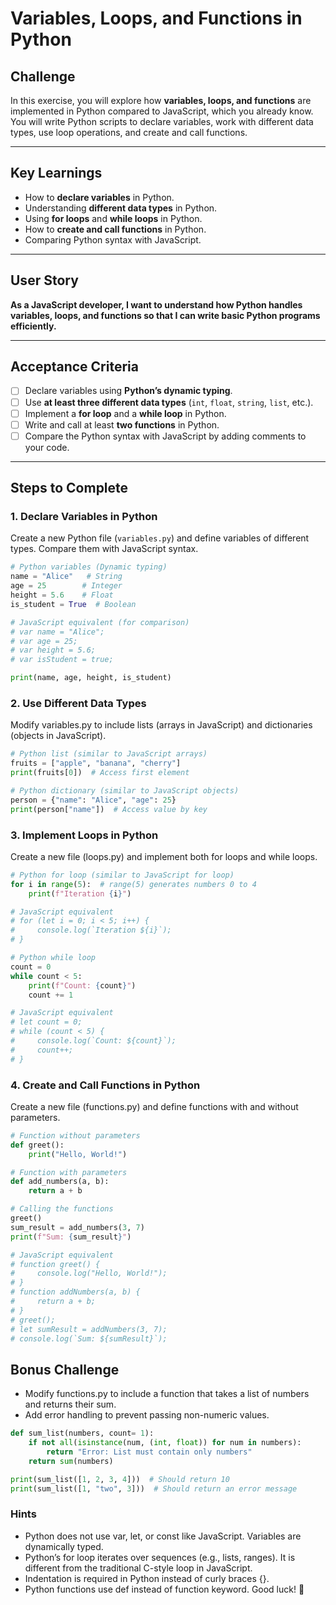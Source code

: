 # Variables, Loops, and Functions in Python

## Challenge

In this exercise, you will explore how **variables, loops, and functions** are implemented in Python compared to JavaScript, which you already know. You will write Python scripts to declare variables, work with different data types, use loop operations, and create and call functions.

---

## Key Learnings

- How to **declare variables** in Python.
- Understanding **different data types** in Python.
- Using **for loops** and **while loops** in Python.
- How to **create and call functions** in Python.
- Comparing Python syntax with JavaScript.

---

## User Story

**As a JavaScript developer, I want to understand how Python handles variables, loops, and functions so that I can write basic Python programs efficiently.**

---

## Acceptance Criteria

- [ ] Declare variables using **Python’s dynamic typing**.
- [ ] Use **at least three different data types** (`int`, `float`, `string`, `list`, etc.).
- [ ] Implement a **for loop** and a **while loop** in Python.
- [ ] Write and call at least **two functions** in Python.
- [ ] Compare the Python syntax with JavaScript by adding comments to your code.

---

## Steps to Complete

### 1. Declare Variables in Python

Create a new Python file (`variables.py`) and define variables of different types. Compare them with JavaScript syntax.

```python
# Python variables (Dynamic typing)
name = "Alice"   # String
age = 25        # Integer
height = 5.6    # Float
is_student = True  # Boolean

# JavaScript equivalent (for comparison)
# var name = "Alice";
# var age = 25;
# var height = 5.6;
# var isStudent = true;

print(name, age, height, is_student)
```

### 2. Use Different Data Types

Modify variables.py to include lists (arrays in JavaScript) and dictionaries (objects in JavaScript).

```python
# Python list (similar to JavaScript arrays)
fruits = ["apple", "banana", "cherry"]
print(fruits[0])  # Access first element

# Python dictionary (similar to JavaScript objects)
person = {"name": "Alice", "age": 25}
print(person["name"])  # Access value by key
```

### 3. Implement Loops in Python

Create a new file (loops.py) and implement both for loops and while loops.

```python
# Python for loop (similar to JavaScript for loop)
for i in range(5):  # range(5) generates numbers 0 to 4
    print(f"Iteration {i}")

# JavaScript equivalent
# for (let i = 0; i < 5; i++) {
#     console.log(`Iteration ${i}`);
# }

# Python while loop
count = 0
while count < 5:
    print(f"Count: {count}")
    count += 1

# JavaScript equivalent
# let count = 0;
# while (count < 5) {
#     console.log(`Count: ${count}`);
#     count++;
# }
```

### 4. Create and Call Functions in Python

Create a new file (functions.py) and define functions with and without parameters.

```python
# Function without parameters
def greet():
    print("Hello, World!")

# Function with parameters
def add_numbers(a, b):
    return a + b

# Calling the functions
greet()
sum_result = add_numbers(3, 7)
print(f"Sum: {sum_result}")

# JavaScript equivalent
# function greet() {
#     console.log("Hello, World!");
# }
# function addNumbers(a, b) {
#     return a + b;
# }
# greet();
# let sumResult = addNumbers(3, 7);
# console.log(`Sum: ${sumResult}`);
```

## Bonus Challenge

- Modify functions.py to include a function that takes a list of numbers and returns their sum.
- Add error handling to prevent passing non-numeric values.

```python
def sum_list(numbers, count= 1):
    if not all(isinstance(num, (int, float)) for num in numbers):
        return "Error: List must contain only numbers"
    return sum(numbers)

print(sum_list([1, 2, 3, 4]))  # Should return 10
print(sum_list([1, "two", 3]))  # Should return an error message
```

### Hints

- Python does not use var, let, or const like JavaScript. Variables are dynamically typed.
- Python’s for loop iterates over sequences (e.g., lists, ranges). It is different from the traditional C-style loop in JavaScript.
- Indentation is required in Python instead of curly braces {}.
- Python functions use def instead of function keyword.
  Good luck! 🐍
